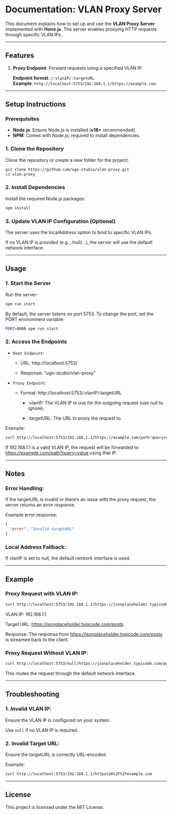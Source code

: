# Documentation: VLAN Proxy Server

This document explains how to set up and use the **VLAN Proxy Server** implemented with **Hono.js**. The server enables proxying HTTP requests through specific VLAN IPs.

---

## Features

1. **Proxy Endpoint**: Forward requests using a specified VLAN IP.

   **Endpoint format**: `/:vlanIP/:targetURL`  
   **Example**: `http://localhost:5753/192.168.1.1/https://example.com`

---

## Setup Instructions

### Prerequisites

- **Node.js**: Ensure Node.js is installed (**v18+** recommended).
- **NPM**: Comes with Node.js; required to install dependencies.

### 1. Clone the Repository

Clone the repository or create a new folder for the project:

```bash
git clone https://github.com/ugo-studio/vlan-proxy.git
cd vlan-proxy
```

### 2. Install Dependencies

Install the required Node.js packages:

```bash
npm install
```

### 3. Update VLAN IP Configuration (Optional)

The server uses the localAddress option to bind to specific VLAN IPs.

If no VLAN IP is provided (e.g., /null/...), the server will use the default network interface.

---

## Usage

### 1. Start the Server

Run the server:

```bash
npm run start
```

By default, the server listens on port 5753. To change the port, set the PORT environment variable:

```bash
PORT=8080 npm run start
```

### 2. Access the Endpoints

- `Root Endpoint`:

  - URL: http://localhost:5753/

  - Response: "ugo-studio/vlan-proxy"

- `Proxy Endpoint`:

  - Format: http://localhost:5753/:vlanIP/:targetURL

    - :vlanIP: The VLAN IP to use for the outgoing request (use null to ignore).

    - :targetURL: The URL to proxy the request to.

Example:

```bash
curl http://localhost:5753/192.168.1.1/https://example.com/path?query=value
```

If 192.168.1.1 is a valid VLAN IP, the request will be forwarded to https://example.com/path?query=value using that IP.

---

## Notes

### Error Handling:

If the targetURL is invalid or there’s an issue with the proxy request, the server returns an error response.

Example error response:

```json
{
  "error": "Invalid targetURL"
}
```

### Local Address Fallback:

If vlanIP is set to null, the default network interface is used.

---

## Example

### Proxy Request with VLAN IP:

```bash
curl http://localhost:5753/192.168.1.1/https://jsonplaceholder.typicode.com/posts
```

VLAN IP: 192.168.1.1

Target URL: https://jsonplaceholder.typicode.com/posts

Response: The response from https://jsonplaceholder.typicode.com/posts is streamed back to the client.

### Proxy Request Without VLAN IP:

```bash
curl http://localhost:5753/null/https://jsonplaceholder.typicode.com/posts
```

This routes the request through the default network interface.

---

## Troubleshooting

### 1. Invalid VLAN IP:

Ensure the VLAN IP is configured on your system.

Use `null` if no VLAN IP is required.

### 2. Invalid Target URL:

Ensure the targetURL is correctly URL-encoded.

Example:

```bash
curl http://localhost:5753/192.168.1.1/https%3A%2F%2Fexample.com
```

---

## License

This project is licensed under the MIT License.

